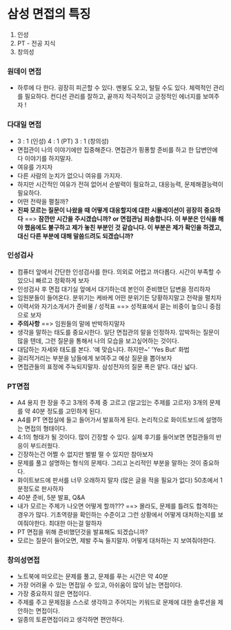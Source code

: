# 삼성 면접의 특징

1. 인성
2. PT - 전공 지식
3. 창의성

### 원데이 면접

- 하루에 다 한다. 굉장히 피곤할 수 있다. 멘붕도 오고, 털릴 수도 있다. 체력적인 관리를 필요하다. 컨디션 관리를 잘하고, 끝까지 적극적이고 긍정적인 에너지를 보여주자 !

### 다대일 면접

- 3 : 1 (인성) 4 : 1 (PT) 3 : 1 (창의성)
- 면접관이 나의 이야기에만 집중해준다. 면접관가 핑퐁할 준비를 하고 한 답변안에 다 이야기를 하지말자.
- 여유를 가지자
- 다른 사람의 눈치가 없으니 여유를 가지자.
- 하지만 시간적인 여유가 전혀 없어서 순발력이 필요하고, 대응능력, 문제해결능력이 필요하다.
- 어떤 전략을 펼칠까? 
- **진짜 모르는 질문이 나왔을 때 어떻게 대응할지에 대한 시뮬레이션이 굉장히 중요하다** ==> **잠깐만 시간을 주시겠습니까? or 면접관님 죄송합니다. 이 부분은 인식을 해야 했음에도 불구하고 제가 놓친 부분인 것 같습니다. 이 부분은 제가 확인을 하겠고, 대신 다른 부분에 대해 말씀드려도 되겠습니까?**

### 인성검사

- 컴퓨터 앞에서 간단한 인성검사를 한다. 의외로 어렵고 까다롭다. 시간이 부족할 수 있으니 빠르고 정확하게 보자
- 인성검사 후 면접 대기실 앞에서 대기하는데 본인이 준비했던 답변을 정리하자
- 임원분들이 들어온다. 분위기는 케바케 어떤 분위기든 당황하지말고 전략을 펼치자
- 이력서와 자기소개서가 준비물 / 성적표 ==> 성적표에서 묻는 비중이 높으니 중점으로 보자
- **주의사항** ==> 임원들의 말에 반박하지말자
- 생각을 말하는 태도를 중요시한다. 일단 면접관의 말을 인정하자. 압박하는 질문이 많을 텐데, 그런 질문을 통해서 나의 모습을 보고싶어하는 것이다.
- 대답하는 자세와 태도를 본다. '예 맞습니다. 하지만~' 'Yes But' 화법
- 걸리적거리는 부분을 남들에게 보여주고 예상 질문을 뽑아보자
- 면접관들의 표정에 주눅되지말자. 삼성전자의 질문 폭은 얕다. 대신 넓다.

### PT면접

- A4 용지 한 장을 주고 3개의 주제 중 고르고 (알고있는 주제를 고르자) 3개의 문제를 약 40분 정도를 고민하게 된다.
- A4를 PT 면접실에 들고 들어가서 발표하게 된다. 논리적으로 화이트보드에 설명하는 면접의 형태이다.
- 4:1의 형태가 될 것이다. 많이 긴장할 수 있다. 실제 후기를 들어보면 면접관들의 반응이 부드러웠다.
- 긴장하는건 어쩔 수 없지만 벌벌 떨 수 있지만 참아보자
- 문제를 풀고 설명하는 형식의 문제다. 그리고 논리적인 부분을 말하는 것이 중요하다.
- 화이트보드에 판서를 너무 오래하지 말자 (많은 글을 적을 필요가 없다) 50초에서 1분정도로 판사하자
- 40분 준비, 5분 발표, Q&A
- 내가 모르는 주제가 나오면 어떻게 할까??? ==> 몰라도, 문제를 틀려도 합격하는 경우가 많다. 기초역량을 확인하는 수준이고 그런 상황에서 어떻게 대처하는지를 보여줘야한다. 최대한 아는걸 말하자
- PT 면접을 위해 준비했던것을 발표해도 되겠습니까?
- 모르는 질문이 들어오면, 제발 주눅 들지말자. 어떻게 대처하는 지 보여줘야한다.

### 창의성면접

- 노트북에 떠오르는 문제를 풀고, 문제를 푸는 시간은 약 40분
- 가장 어려울 수 있는 면접일 수 있고, 아쉬움이 많이 남는 면접이다.
- 가장 중요하지 않은 면접이다.
- 주제를 주고 문제점을 스스로 생각하고 주어지는 키워드로 문제에 대한 솔루션을 제안하는 면접이다.
- 일종의 토론면접이라고 생각하면 편안하다.